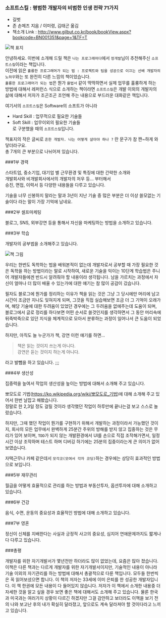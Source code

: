 ### 소프트스킬 : 평범한 개발자의 비범한 인생 전략 71가지
- 길벗
- 존 손메즈 지음 / 이미령, 김태곤 옮김
- 책소개 Link : <http://www.gilbut.co.kr/book/bookView.aspx?bookcode=BN001351&page=1&TF=T>

 ![책 표지](https://github.com/DevStarSJ/Study/blob/master/Blog/Review/Books/image/softskill.01.jpg?raw=true)  

안녕하세요. 이번에 소개해 드릴 책은 `나는 프로그래머다`에서 `정개발`님이 추천해주신 `소프트스킬`이라는 책입니다.  
이전에 읽은 `훌륭한 프로그래머가 되는 법 : 프로젝트와 팀을 성공으로 이끄는 선배 개발자의 노하우`와는 또 완전히 다른 느낌의 책이었습니다.   
`훌륭한 프로그래머가 되는 법`은 뭔가 `율법서` 같이 딱딱하면서 실제 업무를 훌륭하게 하는 방법에 대해서 레퍼런스 식으로 소개하는 책이라면 `소프트스킬`은 개발 이외의 개발자의 삶에 대해서 저자가 조곤조곤 조언해 주는 내용으로 부드러운 대화같은 책입니다.

여기서의 `소프트스킬`은  Software의 소프트가 아니라  
- Hard Skill : 업무적으로 필요한 기술들
- Soft Skill : 업무이외의 필요한 기술들  
로 구분했을 때의 `소프트스킬`입니다.

책표지의 작은 글씨로 `흔한 개발자. 나는 어떻게 살아야 하나 ?` 란 문구가 참 짠~하게 와닿더라구요.  
총 7개의 큰 부분으로 나뉘어져 있습니다.

###1부 경력

스타트업, 중소기업, 대기업 별 근무환경 및 특징에 대한 간략한 소개와  
개발회사와 비개발회사에서의 개발자의 처우 등... 부터해서  
승진, 면접, 이력서 등 다양한 내용들을 다루고 있습니다.  

기술을 너무 신봉하지 말라는 말과 3년이 지난 기술 중 많은 부분은 더 이상 쓸모없는 기술이다 라는 말이 가장 기억에 남네요.  

###2부 셀프마케팅

블로그, SNS, 외부강연 등을 통해서 자신을 마케팅하는 방법을 소개하고 있습니다.

###3부 학습

개발자의 공부법을 소개해주고 있습니다.

![책 그림](https://github.com/DevStarSJ/Study/blob/master/Blog/Review/Books/image/softskill.02.jpg?raw=true) 
 
우리는 한번도 독학하는 법을 배워본적이 없는데 개발자로서 공부할 때 가장 필요한 것은 독학을 하는 방법이라는 말로 시작하여, 새로운 기술을 익이는 10단계 학습법은 주니어 개발자들에겐 반드시 알려줘야 할 내용이라 생각됩니다. 남을 가르치는 과정에서 자신이 얼마나 더 많이 배울 수 있는가에 대한 얘기는 참 많이 공감이 갔습니다.

필자도 블로그에 뭔가를 정리하는 이유가 책을 읽는 것은 그냥 그 당시에만 머리에 남고 시간이 조금만 지나도 잊혀지게 되며, 그것을 직접 실습해보면 조금 더 그 기억이 오래가며, 해당 기술에 대한 두려움이 있었던 경우에는 그 두려움을 없에주는데 도움이 되며, 블로그에서 글로 정리를 하다보면 어떤 순서로 쓸것인지를 생각하면서 그 동안 머리속에 뒤죽박죽으로 있던 지식을 체계적으로 모아서 분류하는 과정이 일어나서 큰 도움이 되었습니다.  

하지만, 아직도 늘 누군가가 책, 강연 이런 얘기를 하면...

> 책은 읽는 것이지 쓰는게 아니다.  
강연은 듣는 것이지 하는게 아니다.

라고 발뺌을 하고 있습니다. ;;;

###4부 생산성

집중력을 높여서 작업의 생산성을 높이는 방법에 대해서 소개해 주고 있습니다.

뽀모도로 기법(<https://ko.wikipedia.org/wiki/뽀모도로_기법>)에 대해 소개해 주고 있어서 한번 날잡고 해봤습니다.  
정말로 한 2,3일 정도 걸릴 것이라 생각했던 작업이 하루만에 끝나는걸 보고 스스로 놀랐습니다.  

하지만, 그때 했던 작업이 뭔가를 구현하기 위해서 개발하는 과정이라서 가능했던 것이지, 회사의 모든 업무에서 완벽하게 25분간 주위의 방해를 받지 않고 집중하는 것은 무리가 있어 보이며, `TDD`가 되지 않는 개발환경에서 UI를 손으로 직접 조작해가면서, 일정 시간 이상 조작하며 테스트 하며 디버깅 하기에는 25분의 집중이라는게 큰 의미가 없어 보였습니다.  

자택근무나 카페 같은데서 `모각코(모여서 각자 코딩)`하는 경우에는 상당히 효과적인 방법으로 보입니다.

###5부 재무관리

월급을 어떻게 효율적으로 관리를 하는 방법과 부동산투자, 옵션투자에 대해 소개하고 있습니다.  

###6부 건강

음식, 수면, 운동의 중요성과 효율적인 방법에 대해 소개하고 있습니다.

###7부 영혼

정신이 신체를 지배한다는 사실과 긍정적 사고의 중요성, 심지어 연애문제까지도 짧게나다 다루고 있습니다.

###총평

개발자를 위한 자기개발서가 몇년전만 하더라도 많이 없었는데, 요즘은 많아 졌습니다.
이책은 다른 책과는 다르게 개발자를 위한 자기개발서이지만, 기술적인 내용이 아니라 기술 이외의 자기관리를 하는 방법에 대해서 총괄적으로 다룬 책입니다.
모두들 한번씩은 꼭 읽어보셨으면 합니다.
이 책의 저자는 33세에 이미 은퇴를 한 성공한 개발자입니다.
이 책 한권에 모든 내용이 다 들어있지 않습니다. 저자가 이 책에서 소개한 내용중 더 자세한 것을 알고 싶을 경우 보면 좋은 책에 대해서도 소개해 주고 있습니다.
물론 한국과 미국과는 여러가지 상황이 다르긴 하겠지만 그걸 감안하고 보더라도 이책을 보기 전의 나와 보고난 후의 내가 확실히 달라졌고, 앞으로도 계속 달라져야 할 것이다라고 느끼고 있습니다.
